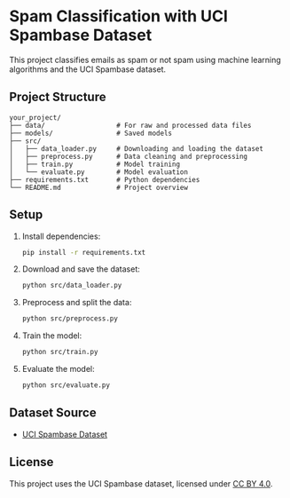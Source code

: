 # Spam Classification with UCI Spambase Dataset

This project classifies emails as spam or not spam using machine learning algorithms and the UCI Spambase dataset.

## Project Structure

```
your_project/
├── data/                  # For raw and processed data files
├── models/                # Saved models
├── src/
│   ├── data_loader.py     # Downloading and loading the dataset
│   ├── preprocess.py      # Data cleaning and preprocessing
│   ├── train.py           # Model training
│   └── evaluate.py        # Model evaluation
├── requirements.txt       # Python dependencies
└── README.md              # Project overview
```

## Setup

1. Install dependencies:
   ```bash
   pip install -r requirements.txt
   ```

2. Download and save the dataset:
   ```bash
   python src/data_loader.py
   ```

3. Preprocess and split the data:
   ```bash
   python src/preprocess.py
   ```

4. Train the model:
   ```bash
   python src/train.py
   ```

5. Evaluate the model:
   ```bash
   python src/evaluate.py
   ```

## Dataset Source
- [UCI Spambase Dataset](https://archive.ics.uci.edu/dataset/94/spambase)

## License
This project uses the UCI Spambase dataset, licensed under [CC BY 4.0](https://creativecommons.org/licenses/by/4.0/). 